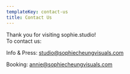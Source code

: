 ```yaml
---
templateKey: contact-us
title: Contact Us
---
```

Thank you for visiting sophie.studio!  
To contact us:

Info & Press:
[studio@sophiecheungvisuals.com](mailto:studio@sophiecheungvisuals.com)

Booking:
[annie@sophiecheungvisuals.com](mailto:annie@sophiecheungvisuals.com)